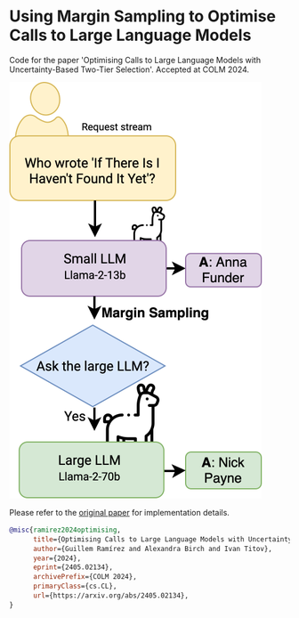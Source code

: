 # Using Margin Sampling to Optimise Calls to Large Language Models
Code for the paper 'Optimising Calls to Large Language Models with Uncertainty-Based Two-Tier Selection'.
Accepted at COLM 2024.


![Use the margin to optimise calls to a large LLM.](https://github.com/guillemram97/margin_llms/blob/main/caching-Pa%CC%80gina-5.drawio.svg)


Please refer to the [original paper](https://arxiv.org/abs/2405.02134) for implementation details. 

```bibtex
@misc{ramirez2024optimising,
      title={Optimising Calls to Large Language Models with Uncertainty-Based Two-Tier Selection}, 
      author={Guillem Ramírez and Alexandra Birch and Ivan Titov},
      year={2024},
      eprint={2405.02134},
      archivePrefix={COLM 2024},
      primaryClass={cs.CL},
      url={https://arxiv.org/abs/2405.02134}, 
}

